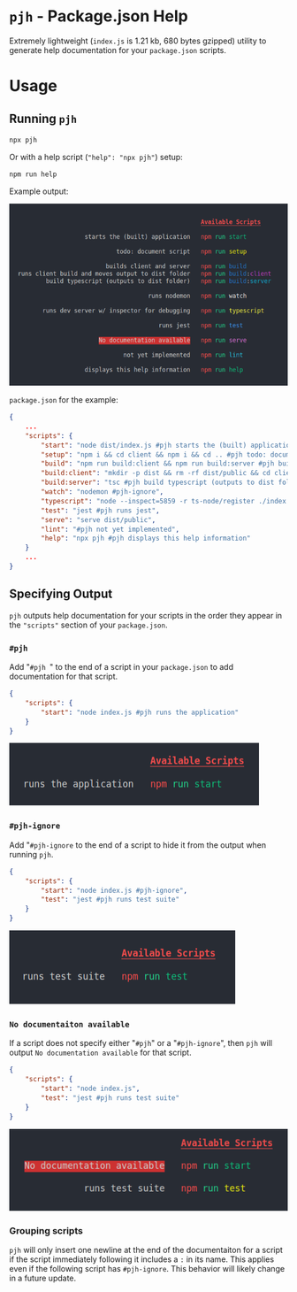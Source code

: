 # `pjh` - Package.json Help

Extremely lightweight (`index.js` is 1.21 kb, 680 bytes gzipped) utility to generate help documentation for your `package.json` scripts.

# Usage

## Running `pjh`

```sh
npx pjh
```

Or with a help script (`"help": "npx pjh"`) setup:

```js
npm run help
```

Example output:

![Example output from pjh.](images/example-full.png)

`package.json` for the example:

```json
{
	...
	"scripts": {
		"start": "node dist/index.js #pjh starts the (built) application",
		"setup": "npm i && cd client && npm i && cd .. #pjh todo: document script",
		"build": "npm run build:client && npm run build:server #pjh builds client and server",
		"build:client": "mkdir -p dist && rm -rf dist/public && cd client && npm run build && mv build ../dist/public && cd .. #pjh runs client build and moves output to dist folder",
		"build:server": "tsc #pjh build typescript (outputs to dist folder)",
		"watch": "nodemon #pjh-ignore",
		"typescript": "node --inspect=5859 -r ts-node/register ./index.ts #pjh runs dev server w/ inspector for debugging",
		"test": "jest #pjh runs jest",
		"serve": "serve dist/public",
		"lint": "#pjh not yet implemented",
		"help": "npx pjh #pjh displays this help information"
	}
	...
}
```

## Specifying Output

`pjh` outputs help documentation for your scripts in the order they appear in the `"scripts"` section of your `package.json`.

### `#pjh`

Add "`#pjh `" to the end of a script in your `package.json` to add documentation for that script.

```json
{
	"scripts": {
		"start": "node index.js #pjh runs the application"
	}
}
```

![Example output for #pjh.](images/example-pjh.png)

### `#pjh-ignore`

Add "`#pjh-ignore` to the end of a script to hide it from the output when running `pjh`.

```json
{
	"scripts": {
		"start": "node index.js #pjh-ignore",
		"test": "jest #pjh runs test suite"
	}
}
```

![Example output for #pjh-ignore.](images/example-pjh-ignore.png)

### `No documentaiton available`

If a script does not specify either "`#pjh`" or a "`#pjh-ignore`", then `pjh` will output `No documentation available` for that script.

```json
{
	"scripts": {
		"start": "node index.js",
		"test": "jest #pjh runs test suite"
	}
}
```

![Example output when no documentation is available.](images/example-no-documentation-available.png)

### Grouping scripts

`pjh` will only insert one newline at the end of the documentaiton for a script if the script immediately following it includes a `:` in its name. This applies even if the following script has `#pjh-ignore`. This behavior will likely change in a future update.
